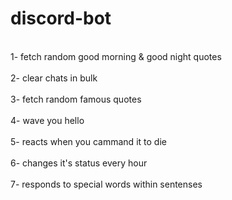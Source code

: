 # discord-bot
<br>
1- fetch random good morning & good night quotes 
</br>
<br>
2- clear chats in bulk
</br>
<br>
3- fetch random famous quotes
</br>
<br>
4- wave you hello
</br>
<br>
5- reacts when you cammand it to die
</br>
<br>
6- changes it's status every hour
</br>
<br>
7- responds to special words within sentenses
</br>
